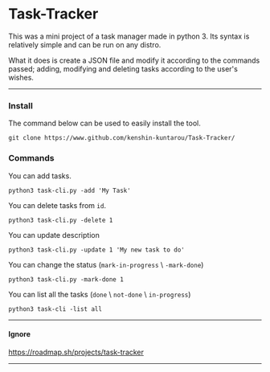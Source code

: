 # Task-Tracker
This was a mini project of a task manager made in python 3. Its syntax is relatively simple and can be run on any distro.

What it does is create a JSON file and modify it according to the commands passed; adding, modifying and deleting tasks according to the user's wishes.

---

### Install

The command below can be used to easily install the tool.

```
git clone https://www.github.com/kenshin-kuntarou/Task-Tracker/ 
```

### Commands

You can add tasks.

```
python3 task-cli.py -add 'My Task'

```

You can delete tasks from `id`.

```
python3 task-cli.py -delete 1 
```

You can update description

```
python3 task-cli.py -update 1 'My new task to do'
```

You can change the status (`mark-in-progress` \ `-mark-done`)

```
python3 task-cli.py -mark-done 1
```

You can list all the tasks (`done` \ `not-done` \ `in-progress`)

```
python3 task-cli -list all
```

---

#### Ignore

https://roadmap.sh/projects/task-tracker

---
